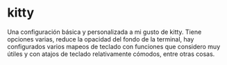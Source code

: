 # kitty
Una configuración básica y personalizada a mi gusto de kitty.
Tiene opciones varias, reduce la opacidad del fondo de la terminal,
hay configurados varios mapeos de teclado con funciones que
considero muy útiles y con atajos de teclado relativamente cómodos,
entre otras cosas.
